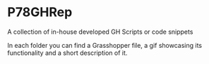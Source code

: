 # P78GHRep
A collection of in-house developed GH Scripts or code snippets

In each folder you can find a Grasshopper file, a gif showcasing its functionality and a short description of it. 
